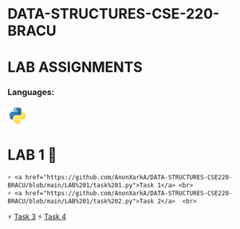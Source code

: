 # DATA-STRUCTURES-CSE-220-BRACU

# LAB ASSIGNMENTS

<h3 align="left">Languages:</h3>
<p align="left"> <a href="https://www.python.org" target="_blank" rel="noreferrer"> <img src="https://raw.githubusercontent.com/devicons/devicon/master/icons/python/python-original.svg" alt="python" width="40" height="40"/> </a> </p>


# LAB 1 📝

    ⚡ <a href="https://github.com/AnonXarkA/DATA-STRUCTURES-CSE220-BRACU/blob/main/LAB%201/task%201.py">Task 1</a> <br>
    ⚡ <a href="https://github.com/AnonXarkA/DATA-STRUCTURES-CSE220-BRACU/blob/main/LAB%201/task%202.py">Task 2</a>  <br>
⚡ <a href="https://github.com/AnonXarkA/DATA-STRUCTURES-CSE220-BRACU/blob/main/LAB%201/task%203.py">Task 3</a>
⚡  <a href="https://github.com/AnonXarkA/DATA-STRUCTURES-CSE220-BRACU/blob/main/LAB%201/task%204.py">Task 4</a>

